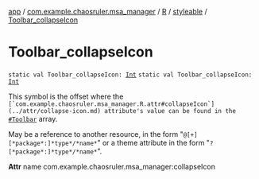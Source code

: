 [app](../../../index.md) / [com.example.chaosruler.msa_manager](../../index.md) / [R](../index.md) / [styleable](index.md) / [Toolbar_collapseIcon](.)

# Toolbar_collapseIcon

`static val Toolbar_collapseIcon: `[`Int`](https://kotlinlang.org/api/latest/jvm/stdlib/kotlin/-int/index.html)
`static val Toolbar_collapseIcon: `[`Int`](https://kotlinlang.org/api/latest/jvm/stdlib/kotlin/-int/index.html)

This symbol is the offset where the ``[`com.example.chaosruler.msa_manager.R.attr#collapseIcon`](../attr/collapse-icon.md) attribute's value can be found in the ``[`#Toolbar`](-toolbar.md) array.

May be a reference to another resource, in the form "`@[+][*package*:]*type*/*name*`" or a theme attribute in the form "`?[*package*:]*type*/*name*`".

**Attr**
name com.example.chaosruler.msa_manager:collapseIcon

